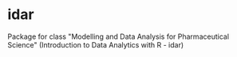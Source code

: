 # idar
Package for class "Modelling and Data Analysis for Pharmaceutical Science" (Introduction to Data Analytics with R - idar)
